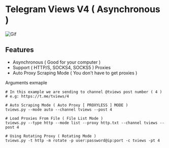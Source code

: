 # Telegram Views V4 ( Asynchronous )

![Gif]([https://media4.giphy.com/media/v1.Y2lkPTc5MGI3NjExOGFkOTRiMTdjMTc3OTJhZmU0MDRmZGFlNGJiMjA3NGYxOGQwM2Y2ZSZlcD12MV9pbnRlcm5hbF9naWZzX2dpZklkJmN0PWc/jStbo9qVAJsObKKr5a/giphy.gif](https://media.giphy.com/media/v1.Y2lkPTc5MGI3NjExMDkwM2I1ODZjMDkzZGM5Zjc3ZGQ5YWQ1OTRhNzEzOTk0YmU4ODYwYSZlcD12MV9pbnRlcm5hbF9naWZzX2dpZklkJmN0PWc/FKSfH0uBGqIB2xV9pk/giphy.gif))


## Features
- Asynchronous ( Good for your computer )
- Support ( HTTP/S, SOCKS4, SOCKS5 ) Proxies
- Auto Proxy Scraping Mode ( You don't have to get proxies )


Arguments exmaple
```
# In this example we are sending to channel @tviews post number ( 4 )
# e.g: https://t.me/tviews/4

# Auto Scraping Mode ( Auto Proxy [ PROXYLESS ] MODE )
tviews.py --mode auto --channel tviews --post 4

# Load Proxies From File ( File List Mode )
tviews.py --type http --mode list --proxy http.txt --channel tviews --post 4

# Using Rotating Proxy ( Rotating Mode )
tviews.py -t http -m rotate -p user:password@ip:port -c tviews -pt 4
```
